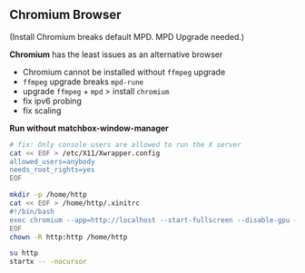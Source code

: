 Chromium Browser
---
(Install Chromium breaks default MPD. MPD Upgrade needed.)  

**Chromium** has the least issues as an alternative browser
- Chromium cannot be installed without `ffmpeg` upgrade
- `ffmpeg` upgrade breaks `mpd-rune`
- upgrade `ffmpeg` + `mpd` > install `chromium`
- fix ipv6 probing
- fix scaling

**Run without matchbox-window-manager**
```sh
# fix: Only console users are allowed to run the X server
cat << EOF > /etc/X11/Xwrapper.config
allowed_users=anybody
needs_root_rights=yes
EOF

mkdir -p /home/http
cat << EOF > /home/http/.xinitrc
#!/bin/bash
exec chromium --app=http://localhost --start-fullscreen --disable-gpu --force-device-scale-factor=1.8
EOF
chown -R http:http /home/http

su http
startx -- -nocursor
```
